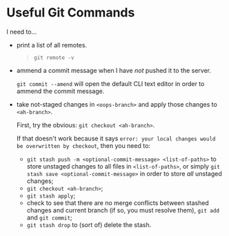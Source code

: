 # Useful Git Commands

I need to...

* print a list of all remotes.
  > `git remote -v`

* ammend a commit message when I have *not* pushed it to the server.

  `git commit --amend` will open the default CLI text editor in order to ammend the commit message. 
  
* take not-staged changes in `<oops-branch>` and apply those changes to `<ah-branch>`.
  
  First, try the obvious: `git checkout <ah-branch>`.
  
  If that doesn't work because it says `error: your local changes would be overwritten by checkout`, then you need to:
  - `git stash push -m <optional-commit-message> <list-of-paths>` to store unstaged changes to all files in `<list-of-paths>`, or simply `git stash save <optional-commit-message>` in order to store *all* unstaged changes;
  - `git checkout <ah-branch>`;
  - `git stash apply`;
  - check to see that there are no merge conflicts between stashed changes and current branch (if so, you must resolve them), `git add` and `git commit`;
  - `git stash drop` to (sort of) delete the stash. 
